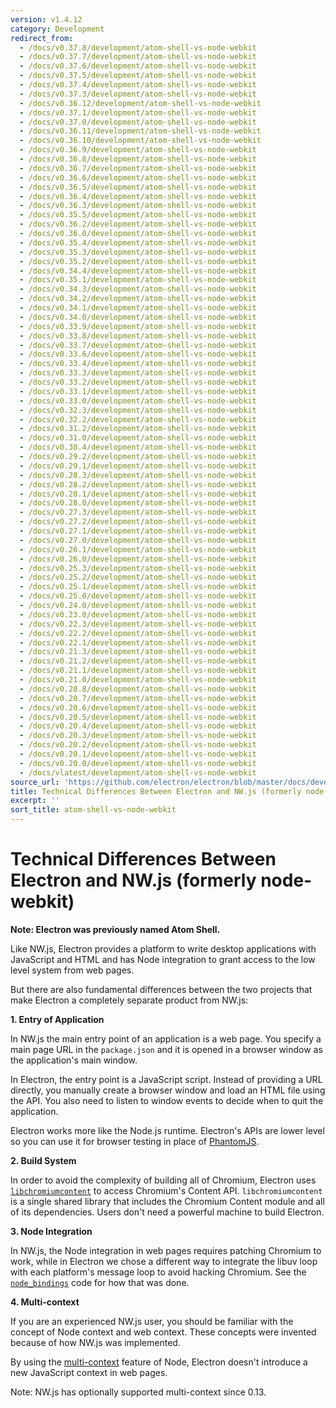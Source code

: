 ```yaml
---
version: v1.4.12
category: Development
redirect_from:
  - /docs/v0.37.8/development/atom-shell-vs-node-webkit
  - /docs/v0.37.7/development/atom-shell-vs-node-webkit
  - /docs/v0.37.6/development/atom-shell-vs-node-webkit
  - /docs/v0.37.5/development/atom-shell-vs-node-webkit
  - /docs/v0.37.4/development/atom-shell-vs-node-webkit
  - /docs/v0.37.3/development/atom-shell-vs-node-webkit
  - /docs/v0.36.12/development/atom-shell-vs-node-webkit
  - /docs/v0.37.1/development/atom-shell-vs-node-webkit
  - /docs/v0.37.0/development/atom-shell-vs-node-webkit
  - /docs/v0.36.11/development/atom-shell-vs-node-webkit
  - /docs/v0.36.10/development/atom-shell-vs-node-webkit
  - /docs/v0.36.9/development/atom-shell-vs-node-webkit
  - /docs/v0.36.8/development/atom-shell-vs-node-webkit
  - /docs/v0.36.7/development/atom-shell-vs-node-webkit
  - /docs/v0.36.6/development/atom-shell-vs-node-webkit
  - /docs/v0.36.5/development/atom-shell-vs-node-webkit
  - /docs/v0.36.4/development/atom-shell-vs-node-webkit
  - /docs/v0.36.3/development/atom-shell-vs-node-webkit
  - /docs/v0.35.5/development/atom-shell-vs-node-webkit
  - /docs/v0.36.2/development/atom-shell-vs-node-webkit
  - /docs/v0.36.0/development/atom-shell-vs-node-webkit
  - /docs/v0.35.4/development/atom-shell-vs-node-webkit
  - /docs/v0.35.3/development/atom-shell-vs-node-webkit
  - /docs/v0.35.2/development/atom-shell-vs-node-webkit
  - /docs/v0.34.4/development/atom-shell-vs-node-webkit
  - /docs/v0.35.1/development/atom-shell-vs-node-webkit
  - /docs/v0.34.3/development/atom-shell-vs-node-webkit
  - /docs/v0.34.2/development/atom-shell-vs-node-webkit
  - /docs/v0.34.1/development/atom-shell-vs-node-webkit
  - /docs/v0.34.0/development/atom-shell-vs-node-webkit
  - /docs/v0.33.9/development/atom-shell-vs-node-webkit
  - /docs/v0.33.8/development/atom-shell-vs-node-webkit
  - /docs/v0.33.7/development/atom-shell-vs-node-webkit
  - /docs/v0.33.6/development/atom-shell-vs-node-webkit
  - /docs/v0.33.4/development/atom-shell-vs-node-webkit
  - /docs/v0.33.3/development/atom-shell-vs-node-webkit
  - /docs/v0.33.2/development/atom-shell-vs-node-webkit
  - /docs/v0.33.1/development/atom-shell-vs-node-webkit
  - /docs/v0.33.0/development/atom-shell-vs-node-webkit
  - /docs/v0.32.3/development/atom-shell-vs-node-webkit
  - /docs/v0.32.2/development/atom-shell-vs-node-webkit
  - /docs/v0.31.2/development/atom-shell-vs-node-webkit
  - /docs/v0.31.0/development/atom-shell-vs-node-webkit
  - /docs/v0.30.4/development/atom-shell-vs-node-webkit
  - /docs/v0.29.2/development/atom-shell-vs-node-webkit
  - /docs/v0.29.1/development/atom-shell-vs-node-webkit
  - /docs/v0.28.3/development/atom-shell-vs-node-webkit
  - /docs/v0.28.2/development/atom-shell-vs-node-webkit
  - /docs/v0.28.1/development/atom-shell-vs-node-webkit
  - /docs/v0.28.0/development/atom-shell-vs-node-webkit
  - /docs/v0.27.3/development/atom-shell-vs-node-webkit
  - /docs/v0.27.2/development/atom-shell-vs-node-webkit
  - /docs/v0.27.1/development/atom-shell-vs-node-webkit
  - /docs/v0.27.0/development/atom-shell-vs-node-webkit
  - /docs/v0.26.1/development/atom-shell-vs-node-webkit
  - /docs/v0.26.0/development/atom-shell-vs-node-webkit
  - /docs/v0.25.3/development/atom-shell-vs-node-webkit
  - /docs/v0.25.2/development/atom-shell-vs-node-webkit
  - /docs/v0.25.1/development/atom-shell-vs-node-webkit
  - /docs/v0.25.0/development/atom-shell-vs-node-webkit
  - /docs/v0.24.0/development/atom-shell-vs-node-webkit
  - /docs/v0.23.0/development/atom-shell-vs-node-webkit
  - /docs/v0.22.3/development/atom-shell-vs-node-webkit
  - /docs/v0.22.2/development/atom-shell-vs-node-webkit
  - /docs/v0.22.1/development/atom-shell-vs-node-webkit
  - /docs/v0.21.3/development/atom-shell-vs-node-webkit
  - /docs/v0.21.2/development/atom-shell-vs-node-webkit
  - /docs/v0.21.1/development/atom-shell-vs-node-webkit
  - /docs/v0.21.0/development/atom-shell-vs-node-webkit
  - /docs/v0.20.8/development/atom-shell-vs-node-webkit
  - /docs/v0.20.7/development/atom-shell-vs-node-webkit
  - /docs/v0.20.6/development/atom-shell-vs-node-webkit
  - /docs/v0.20.5/development/atom-shell-vs-node-webkit
  - /docs/v0.20.4/development/atom-shell-vs-node-webkit
  - /docs/v0.20.3/development/atom-shell-vs-node-webkit
  - /docs/v0.20.2/development/atom-shell-vs-node-webkit
  - /docs/v0.20.1/development/atom-shell-vs-node-webkit
  - /docs/v0.20.0/development/atom-shell-vs-node-webkit
  - /docs/vlatest/development/atom-shell-vs-node-webkit
source_url: 'https://github.com/electron/electron/blob/master/docs/development/atom-shell-vs-node-webkit.md'
title: Technical Differences Between Electron and NW.js (formerly node-webkit)
excerpt: ''
sort_title: atom-shell-vs-node-webkit
---
```

# Technical Differences Between Electron and NW.js (formerly node-webkit)

**Note: Electron was previously named Atom Shell.**

Like NW.js, Electron provides a platform to write desktop applications with JavaScript and HTML and has Node integration to grant access to the low level system from web pages.

But there are also fundamental differences between the two projects that make Electron a completely separate product from NW.js:

**1\. Entry of Application**

In NW.js the main entry point of an application is a web page. You specify a main page URL in the `package.json` and it is opened in a browser window as the application's main window.

In Electron, the entry point is a JavaScript script. Instead of providing a URL directly, you manually create a browser window and load an HTML file using the API. You also need to listen to window events to decide when to quit the application.

Electron works more like the Node.js runtime. Electron's APIs are lower level so you can use it for browser testing in place of [PhantomJS](http://phantomjs.org/).

**2\. Build System**

In order to avoid the complexity of building all of Chromium, Electron uses [`libchromiumcontent`](https://github.com/brightray/libchromiumcontent) to access Chromium's Content API. `libchromiumcontent` is a single shared library that includes the Chromium Content module and all of its dependencies. Users don't need a powerful machine to build Electron.

**3\. Node Integration**

In NW.js, the Node integration in web pages requires patching Chromium to work, while in Electron we chose a different way to integrate the libuv loop with each platform's message loop to avoid hacking Chromium. See the [`node_bindings`](https://github.com/electron/electron/tree/master/atom/common) code for how that was done.

**4\. Multi-context**

If you are an experienced NW.js user, you should be familiar with the concept of Node context and web context. These concepts were invented because of how NW.js was implemented.

By using the [multi-context](http://strongloop.com/strongblog/whats-new-node-js-v0-12-multiple-context-execution/) feature of Node, Electron doesn't introduce a new JavaScript context in web pages.

Note: NW.js has optionally supported multi-context since 0.13.
